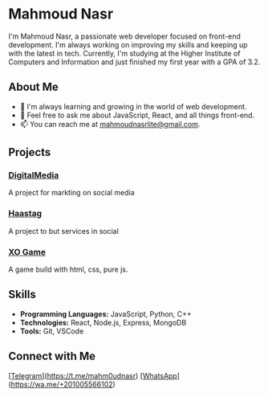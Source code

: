 # Mahmoud Nasr

I'm Mahmoud Nasr, a passionate web developer focused on front-end development. I'm always working on improving my skills and keeping up with the latest in tech. Currently, I'm studying at the Higher Institute of Computers and Information and just finished my first year with a GPA of 3.2.

## About Me

- 🌱 I'm always learning and growing in the world of web development.
- 💬 Feel free to ask me about JavaScript, React, and all things front-end.
- 📫 You can reach me at [mahmoudnasrlite@gmail.com](mailto:mahmoudnasrlite@gmail.com).

## Projects

### [DigitalMedia](https://mahm0udnasr.github.io/DigitalMedia/)
A project for markting on social media

### [Haastag](https://haas-tag.com/)
A project to but services in social

### [XO Game](https://mahm0udnasr.github.io/XOgame/)
A game build with html, css, pure js.

## Skills

- **Programming Languages:** JavaScript, Python, C++
- **Technologies:** React, Node.js, Express, MongoDB
- **Tools:** Git, VSCode

## Connect with Me

[[Telegram](https://img.shields.io/badge/Telegram-Chat-blue)](https://t.me/mahm0udnasr)
[[WhatsApp](https://img.shields.io/badge/WhatsApp-Chat-blue)](https://wa.me/+201005566102)
